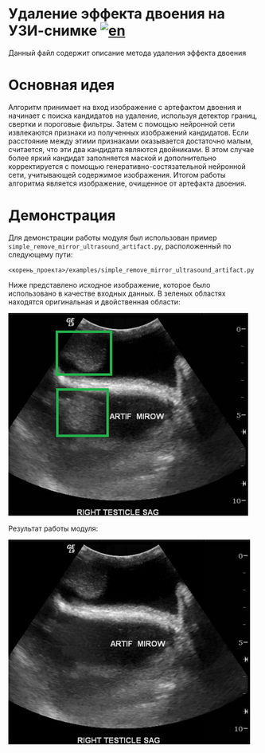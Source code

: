 # Удаление эффекта двоения на УЗИ-снимке [![en](https://img.shields.io/badge/en-ru-green.svg)](../en/remove_mirror_ultrasound_artifact.md)
Данный файл содержит описание метода удаления эффекта двоения

# Основная идея
Алгоритм принимает на вход изображение с артефактом двоения и начинает с поиска кандидатов на удаление, используя детектор границ, свертки и пороговые фильтры. Затем с помощью нейронной сети извлекаются признаки из полученных изображений кандидатов. Если расстояние между этими признаками оказывается достаточно малым, считается, что эти два кандидата являются двойниками. В этом случае более яркий кандидат заполняется маской и дополнительно корректируется с помощью генеративно-состязательной нейронной сети, учитывающей содержимое изображения. Итогом работы алгоритма является изображение, очищенное от артефакта двоения.

# Демонстрация
Для демонстрации работы модуля был использован пример `simple_remove_mirror_ultrasound_artifact.py`, расположенный по следующему пути:
```
<корень_проекта>/examples/simple_remove_mirror_ultrasound_artifact.py
```
Ниже представлено исходное изображение, которое было использовано в качестве входных данных. В зеленых областях находятся оригинальная и двойственная области:

![raw mirror ultrasound](/doc/assets/raw_mirror_ultrasound.png)    

Результат работы модуля:

![result mirror ultrasound](/doc/assets/result_mirror_ultrasound.png)